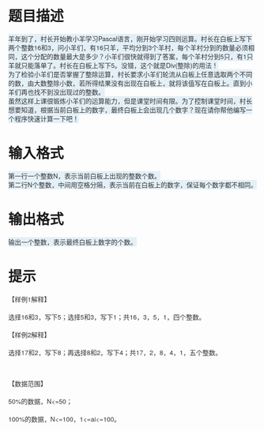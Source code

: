 # 

 
 # 题目描述 
<p><span style="color: rgb(51, 51, 51); font-family: 'Helvetica Neue', Helvetica, Arial, sans-serif; font-size: 13px; line-height: 18px; background-color: rgb(228, 240, 248);">羊年到了，村长开始教小羊学习Pascal语言，刚开始学习四则运算。村长在白板上写下两个整数16和3，问小羊们，有16只羊，平均分到3个羊村，每个羊村分到的数量必须相同，这个分配的数量最大是多少？小羊们很快就得到了答案，每个羊村分到5只，有1只羊就只能落单了。村长在白板上写下5。没错，这个就是Div(整除)的用法！</span><br style="color: rgb(51, 51, 51); font-family: 'Helvetica Neue', Helvetica, Arial, sans-serif; font-size: 13px; line-height: 18px; background-color: rgb(228, 240, 248);" />
<span style="color: rgb(51, 51, 51); font-family: 'Helvetica Neue', Helvetica, Arial, sans-serif; font-size: 13px; line-height: 18px; background-color: rgb(228, 240, 248);">为了检验小羊们是否掌握了整除运算，村长要求小羊们轮流从白板上任意选取两个不同的数，由大数整除小数，若所得结果没有出现在白板上，就将该值写在白板上。直到小羊们再也找不到没出现过的整数。</span><br style="color: rgb(51, 51, 51); font-family: 'Helvetica Neue', Helvetica, Arial, sans-serif; font-size: 13px; line-height: 18px; background-color: rgb(228, 240, 248);" />
<span style="color: rgb(51, 51, 51); font-family: 'Helvetica Neue', Helvetica, Arial, sans-serif; font-size: 13px; line-height: 18px; background-color: rgb(228, 240, 248);">虽然这样上课很锻炼小羊们的运算能力，但是课堂时间有限。为了控制课堂时间，村长想要知道，根据当前白板上的数字，最终白板上会出现几个数字？现在请你帮他编写一个程序快速计算一下吧！</span></p> 

 
 # 输入格式 
<p><span style="color: rgb(51, 51, 51); font-family: 'Helvetica Neue', Helvetica, Arial, sans-serif; font-size: 13px; line-height: 18px; background-color: rgb(228, 240, 248);">第一行一个整数N，表示当前白板上出现的整数个数。</span><br style="color: rgb(51, 51, 51); font-family: 'Helvetica Neue', Helvetica, Arial, sans-serif; font-size: 13px; line-height: 18px; background-color: rgb(228, 240, 248);" />
<span style="color: rgb(51, 51, 51); font-family: 'Helvetica Neue', Helvetica, Arial, sans-serif; font-size: 13px; line-height: 18px; background-color: rgb(228, 240, 248);">第二行N个整数，中间用空格分隔，表示当前在白板上的数字，保证每个数字都不相同。</span></p> 

 
 # 输出格式 
<p><span style="color: rgb(51, 51, 51); font-family: 'Helvetica Neue', Helvetica, Arial, sans-serif; font-size: 13px; line-height: 18px; background-color: rgb(228, 240, 248);">输出一个整数，表示最终白板上数字的个数。</span></p> 

 
 # 提示 
<p style="margin: 0px 0px 9px; font-family: 'Helvetica Neue', Helvetica, Arial, sans-serif; font-size: 13px; line-height: 18px; color: rgb(51, 51, 51);">【样例1解释】<br />
<br />
选择16和3，写下5；选择5和3，写下1；共16，3，5，1，四个整数。<br />
<br />
【样例2解释】<br />
<br />
选择17和2，写下8；再选择8和2，写下4；共17，2，8，4，1，五个整数。</p>

<p>&nbsp;</p>

<p style="margin: 0px 0px 9px; font-family: 'Helvetica Neue', Helvetica, Arial, sans-serif; font-size: 13px; line-height: 18px; color: rgb(51, 51, 51);">【数据范围】<br />
<br />
50%的数据，N&lt;=50；<br />
<br />
100%的数据，N&lt;=100，1&lt;=ai&lt;=100。</p> 
